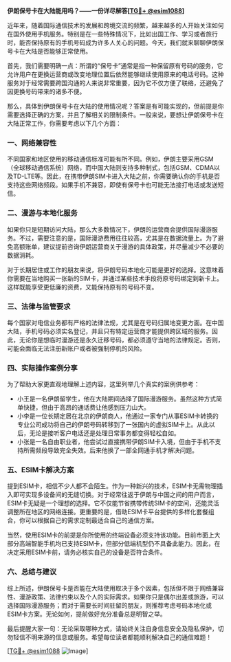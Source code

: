 **伊朗保号卡在大陆能用吗？——一份详尽解答[[TG💪+ @esim1088](https://t.me/s/esim1088)]**

近年来，随着国际通信技术的发展和跨境交流的频繁，越来越多的人开始关注如何在国外使用手机服务。特别是在一些特殊情况下，比如出国工作、学习或者旅行时，能否保持原有的手机号码成为许多人关心的问题。今天，我们就来聊聊伊朗保号卡在大陆是否能够正常使用。

首先，我们需要明确一点：所谓的“保号卡”通常是指一种保留原有号码的服务，它允许用户在更换运营商或改变地理位置后依然能够继续使用原来的电话号码。这种服务对于经常需要跨国沟通的人来说非常重要，因为它不仅方便了联络，还避免了因更换号码带来的诸多不便。

那么，具体到伊朗保号卡在大陆的使用情况呢？答案是有可能实现的，但前提是你需要选择正确的方案，并且了解相关的限制条件。一般来说，要想让伊朗保号卡在大陆正常工作，你需要考虑以下几个方面：

### **一、网络兼容性**
不同国家和地区使用的移动通信标准可能有所不同。例如，伊朗主要采用GSM（全球移动通信系统）网络，而中国大陆则支持多种制式，包括GSM、CDMA以及TD-LTE等。因此，在携带伊朗SIM卡进入大陆之前，你需要确认你的手机是否支持这些网络频段。如果手机不兼容，即使有保号卡也可能无法接打电话或发送短信。

### **二、漫游与本地化服务**
如果你只是短期访问大陆，那么大多数情况下，伊朗的运营商会提供国际漫游服务。不过，需要注意的是，国际漫游费用往往较高，尤其是在数据流量上。为了避免高额账单，建议提前咨询伊朗运营商关于漫游的具体政策，并尽量减少不必要的数据消耗。

对于长期居住或工作的朋友来说，将伊朗号码本地化可能是更好的选择。这意味着你需要在当地购买一张新的SIM卡，并通过某些技术手段将原号码绑定到新卡上。这样既能享受更低廉的资费，又能保持原有的号码不变。

### **三、法律与监管要求**
每个国家对电信业务都有严格的法律法规，尤其是在号码归属地变更方面。在中国大陆，手机号码必须实名登记，并且只有特定运营商才能提供跨区域的服务。因此，无论你是想临时漫游还是永久迁移号码，都必须遵守当地的法律规定。否则，可能会面临无法注册新账户或者被强制停机的风险。

### **四、实际操作案例分享**
为了帮助大家更直观地理解上述内容，这里列举几个真实的案例供参考：
- 小王是一名伊朗留学生，他在大陆期间选择了国际漫游服务。虽然这种方式简单快捷，但由于高昂的通话费让他感到压力山大。
- 小李是一位长期定居在北京的伊朗商人，他通过一家专门从事ESIM卡转换的专业公司成功将自己的伊朗号码转移到了一张国内的虚拟SIM卡上。从此以后，无论是接听客户电话还是处理日常事务都变得轻松自如。
- 小张是一名自由职业者，他尝试过直接携带伊朗SIM卡入境，但由于手机不支持所需频段导致完全失效。后来他换了一部全网通手机才解决问题。

### **五、ESIM卡解决方案**
提到ESIM卡，相信不少人都不会陌生。作为一种新兴的技术，ESIM卡无需物理插入即可实现多设备间的无缝切换。对于经常往返于伊朗与中国之间的用户而言，ESIM卡无疑是一个理想的选择。它不仅能节省携带传统SIM卡的空间，还能灵活调整所在地区的网络连接。更重要的是，借助ESIM卡平台提供的多样化套餐组合，你可以根据自己的需求定制最适合自己的通信方案。

当然，使用ESIM卡的前提是你所使用的终端设备必须支持该功能。目前市面上大部分高端智能手机均已支持ESIM卡，但部分低端机型仍不具备此能力。因此，在决定采用ESIM卡前，请务必核实自己的设备是否符合条件。

### **六、总结与建议**
综上所述，伊朗保号卡是否能在大陆使用取决于多个因素，包括但不限于网络兼容性、漫游政策、法律约束以及个人的实际需求。如果你只是偶尔出差或旅游，可以选择国际漫游服务；而对于需要长时间驻留的朋友，则推荐考虑号码本地化或ESIM卡方案。无论如何，提前做好充分准备总是明智之举。

最后提醒大家一句：无论采取哪种方式，请始终关注自身信息安全及隐私保护，切勿轻信不明来源的信息或服务。希望每位读者都能顺利解决自己的通信难题！

[[TG💪+ @esim1088](https://t.me/s/esim1088) ![Image](https://i.postimg.cc/4NQfJmqS/Snipaste-2025-05-13-00-14-12.png)]